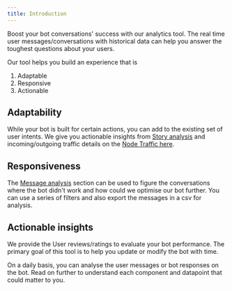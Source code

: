 ```yaml
---
title: Introduction
---
```


Boost your bot conversations' success with our analytics tool. The real time user messages/conversations with historical data can help you answer the toughest questions about your users.

Our tool helps you build an experience that is

1. Adaptable
2. Responsive
3. Actionable

## Adaptability

While your bot is built for certain actions, you can add to the existing set of user intents. We give you actionable insights from [Story analysis](https://docs.haptik.ai/bot-analytics/story-analysis) and incoming/outgoing traffic details on the [Node Traffic here](https://docs.haptik.ai/bot-analytics/node-traffic).

## Responsiveness

The [Message analysis](https://docs.haptik.ai/bot-analytics/using-message-analysis) section can be used to figure the conversations where the bot didn't work and how could we optimise our bot further. You can use a series of filters and also export the messages in a csv for analysis.

## Actionable insights

We provide the User reviews/ratings to evaluate your bot performance. The primary goal of this tool is to help you update or modify the bot with time. 

On a daily basis, you can analyse the user messages or bot responses on the bot. Read on further to understand each component and datapoint that could matter to you. 

